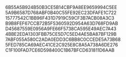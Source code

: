 6B55A5B924B50B3CE5B14CBF9A8EE9659994C5EE
5A9B6587D768ABF0B40C55FE92EC23DFAFE1C722
15777542C1BB96F431D7919C59CF3B7ACB08A3C3
B9B8FEF67CCB72B5F5360592D954A63D768FD9AB
D45687559E0956A9FE66F5738CA595E49AEC7A43
4BBE2EDA1303FBB75CE5D7C5ED4AE5BA87BF129B
7ABF055A580C2ADA0EDD3C6BB8C0CCEDE5A73B68
5FED785CA69AEC41CE2C925E8C8A5A738A6DE276
C1F100FAD7CE6D598400C1B67BFCD631811D6AAB
